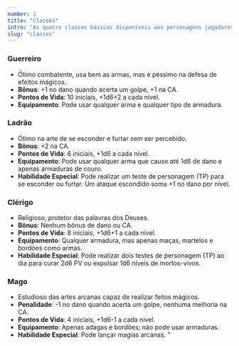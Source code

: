 ```yaml
---
number: 1
title: "Classes"
intro: "As quatro classes básicas disponíveis aos personagens jogadores de Pocket Dragon são:"
slug: "classes"
---
```

### Guerreiro
- Ótimo combatente, usa bem as armas, mas é péssimo na defesa de efeitos mágicos.
- **Bônus**: +1 no dano quando acerta um golpe, +1 na CA.
- **Pontos de Vida**: 10 iniciais, +1d6+2 a cada nível.
- **Equipamento**: Pode usar qualquer arma e qualquer tipo de armadura.

### Ladrão
- Ótimo na arte de se esconder e furtar sem ser percebido.
- **Bônus**: +2 na CA.
- **Pontos de Vida**: 6 iniciais, +1d6 a cada nível.
- **Equipamento**: Pode usar qualquer arma que cause até 1d6 de dano e apenas armaduras de couro.
- **Habilidade Especial**: Pode realizar um teste de personagem (TP) para se esconder ou furtar. Um ataque escondido soma +1 no dano por nível.

### Clérigo
- Religioso, protetor das palavras dos Deuses.
- **Bônus**: Nenhum bônus de dano ou CA.
- **Pontos de Vida**: 8 iniciais, +1d6+1 a cada nível.
- **Equipamento**: Qualquer armadura, mas apenas maças, martelos e bordões como armas.
- **Habilidade Especial**: Pode realizar dois testes de personagem (TP) ao dia para curar 2d6 PV ou expulsar 1d6 níveis de mortos-vivos.

### Mago
- Estudioso das artes arcanas capaz de realizar feitos mágicos.
- **Penalidade**: -1 no dano quando acerta um golpe, nenhuma melhoria na CA.
- **Pontos de Vida**: 4 iniciais, +1d6-1 a cada nível.
- **Equipamento**: Apenas adagas e bordões; não pode usar armaduras.
- **Habilidade Especial**: Pode lançar magias arcanas.
"
